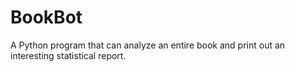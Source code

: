 # BookBot

A Python program that can analyze an entire book and print out an interesting statistical report.

